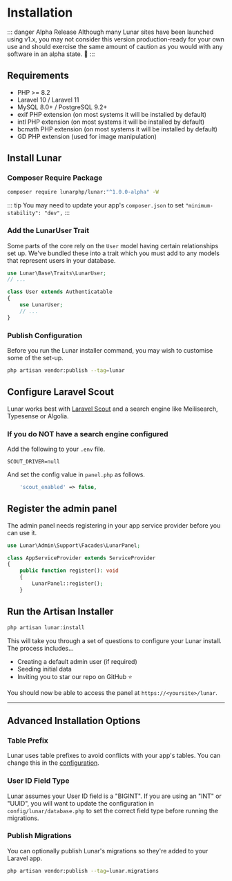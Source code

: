 # Installation

::: danger Alpha Release
Although many Lunar sites have been launched using v1.x, you may not consider this version production-ready for your own
use and should exercise the same amount of caution as you would with any software in an alpha state. 🚀
:::

## Requirements

- PHP >= 8.2
- Laravel 10 / Laravel 11
- MySQL 8.0+ / PostgreSQL 9.2+
- exif PHP extension (on most systems it will be installed by default)
- intl PHP extension (on most systems it will be installed by default)
- bcmath PHP extension (on most systems it will be installed by default)
- GD PHP extension (used for image manipulation)

## Install Lunar

### Composer Require Package

```sh
composer require lunarphp/lunar:"^1.0.0-alpha" -W
```

::: tip
You may need to update your app's `composer.json` to set `"minimum-stability": "dev",`
:::

### Add the LunarUser Trait

Some parts of the core rely on the `User` model having certain relationships set up. We've bundled these into a trait which you must add to any models that represent users in your database.

```php
use Lunar\Base\Traits\LunarUser;
// ...

class User extends Authenticatable
{
    use LunarUser;
    // ...
}
```

### Publish Configuration
Before you run the Lunar installer command, you may wish to customise some of the set-up.


```sh
php artisan vendor:publish --tag=lunar
```

## Configure Laravel Scout
Lunar works best with [Laravel Scout](https://laravel.com/docs/master/scout) and a search engine like Meilisearch, Typesense or Algolia.

### If you do NOT have a search engine configured
Add the following to your `.env` file.
```
SCOUT_DRIVER=null
```
And set the config value in `panel.php` as follows.
```php
    'scout_enabled' => false,
```


## Register the admin panel

The admin panel needs registering in your app service provider before you can use it.

```php
use Lunar\Admin\Support\Facades\LunarPanel;

class AppServiceProvider extends ServiceProvider
{
    public function register(): void
    {
        LunarPanel::register();
    }
```

## Run the Artisan Installer

```sh
php artisan lunar:install
```

This will take you through a set of questions to configure your Lunar install. The process includes...

- Creating a default admin user (if required)
- Seeding initial data
- Inviting you to star our repo on GitHub ⭐

You should now be able to access the panel at `https://<yoursite>/lunar`.

---

## Advanced Installation Options

### Table Prefix

Lunar uses table prefixes to avoid conflicts with your app's tables. You can change this in the [configuration](/core/configuration.html).

### User ID Field Type

Lunar assumes your User ID field is a "BIGINT". If you are using an "INT" or "UUID", you will want to update the configuration in `config/lunar/database.php` to set the correct field type before running the migrations.

### Publish Migrations

You can optionally publish Lunar's migrations so they're added to your Laravel app.

```sh
php artisan vendor:publish --tag=lunar.migrations
```
